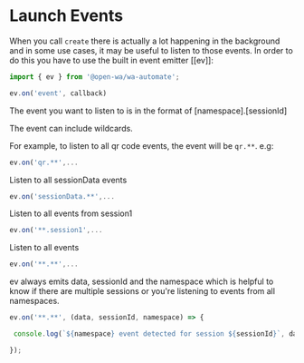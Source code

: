 # Launch Events

When you call `create` there is actually a lot happening in the background and in some use cases, it may be useful to listen to those events. In order to do this you have to use the built in event emitter [[ev]]:

```javascript
import { ev } from '@open-wa/wa-automate';

ev.on('event', callback)
```

The event you want to listen to is in the format of [namespace].[sessionId]

The event can include wildcards.

For example, to listen to all qr code events, the event will be `qr.**`. e.g:

```javascript
ev.on('qr.**',...
```

Listen to all sessionData events

```javascript
ev.on('sessionData.**',...
```

Listen to all events from session1

```javascript
ev.on('**.session1',...
```

Listen to all events

```javascript
ev.on('**.**',...
```

ev always emits data, sessionId and the namespace which is helpful to know if there are multiple sessions or you're listening to events from all namespaces.

```javascript
ev.on('**.**', (data, sessionId, namespace) => {

 console.log(`${namespace} event detected for session ${sessionId}`, data)

});
```
